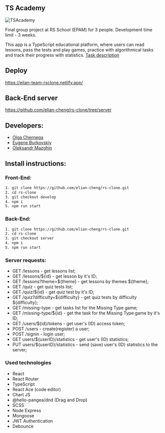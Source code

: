 ## TS Academy
![TSAcademy](https://github.com/EugeneBurkovskiy/rs-clone/assets/109791286/37e8b46e-5b38-4bb1-82ac-5ce4eb6e5807)

Final group project at RS School (EPAM) for 3 people. Development time limit - 3 weeks.

This app is a TypeScript educational platform, where users can read lessons, pass the tests and play games, practice with algorithmical tasks and track their progress with statistics. [Task description](https://github.com/rolling-scopes-school/tasks/blob/master/tasks/rsclone/rsclone.md)

## Deploy

https://elian-team-rsclone.netlify.app/

## Back-End server

https://github.com/elian-cheng/rs-clone/tree/server

## Developers:

- [Olga Chernega](https://github.com/elian-cheng)
- [Eugene Burkovskiy](https://github.com/eugeneburkovskiy)
- [Oleksandr Mazghin](https://github.com/ordinaraviro)

## Install instructions:

### Front-End:

```bash
1. git clone https://github.com/elian-cheng/rs-clone.git
2. cd rs-clone
3. git checkout develop
4. npm i
5. npm run start
```

### Back-End:

```bash
1. git clone https://github.com/elian-cheng/rs-clone.git
2. cd rs-clone
3. git checkout server
4. npm i
5. npm run start
```

### Server requests:

- GET /lessons - get lessons list;
- GET /lessons/${id} - get lesson by it's ID;
- GET /lessons?theme=${theme} - get lessons by themes ${theme};
- GET /quiz - get quiz tests list;
- GET /quiz/${id} - get quiz test by it's ID;
- GET /quiz?difficulty=${difficulty} - get quiz tests by difficulty ${difficulty};
- GET /missing-type - get tasks list for the Missing Type game;
- GET /missing-type/${id} - get the task for the Missing Type game by it's ID;
- GET /users/${id}/tokens - get user's (ID) access token;
- POST /users - create(register) a user;
- POST /signin - login user;
- GET users/${userID}/statistics - get user's (ID) statistics;
- PUT users/${userID}/statistics - send (save) user's (ID) statistics to the server;

### Used technologies

- React
- React Router
- TypeScript
- React Ace (code editor)
- Chart JS
- @hello-pangea/dnd (Drag and Drop)
- SCSS
- Node Express
- Mongoose
- JWT Authentication
- Debounce
